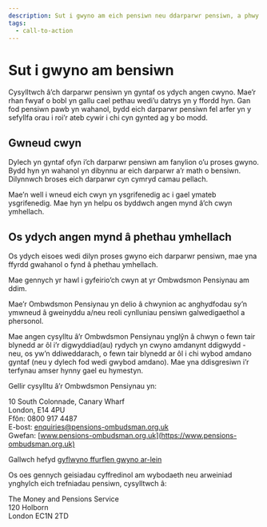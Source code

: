 ```yaml
---
description: Sut i gwyno am eich pensiwn neu ddarparwr pensiwn, a phwy y gallwch fynd atynt i gael help os nad yw eich darparwr yn datrys eich cwyn.
tags:
  - call-to-action
---
```


# Sut i gwyno am bensiwn

Cysylltwch â’ch darparwr pensiwn yn gyntaf os ydych angen cwyno. Mae’r rhan fwyaf o bobl yn gallu cael pethau wedi’u datrys yn y ffordd hyn. Gan fod pensiwn pawb yn wahanol, bydd eich darparwr pensiwn fel arfer yn y sefyllfa orau i roi’r ateb cywir i chi cyn gynted ag y bo modd.


## Gwneud cwyn

Dylech yn gyntaf ofyn i’ch darparwr pensiwn am fanylion o’u proses gwyno. Bydd hyn yn wahanol yn dibynnu ar eich darparwr a’r math o bensiwn. Dilynnwch broses eich darparwr cyn cymryd camau pellach.

Mae’n well i wneud eich cwyn yn ysgrifenedig ac i gael ymateb ysgrifenedig. Mae hyn yn helpu os byddwch angen mynd â’ch cwyn ymhellach.

## Os ydych angen mynd â phethau ymhellach

Os ydych eisoes wedi dilyn proses gwyno eich darparwr pensiwn, mae yna ffyrdd gwahanol o fynd â phethau ymhellach.

Mae gennych yr hawl i gyfeirio’ch cwyn at yr Ombwdsmon Pensiynau am ddim.

Mae’r Ombwdsmon Pensiynau yn delio â chwynion ac anghydfodau sy’n ymwneud â gweinyddu a/neu reoli cynlluniau pensiwn galwedigaethol a phersonol.

Mae angen cysylltu â’r Ombwdsmon Pensiynau ynglŷn â chwyn o fewn tair blynedd ar ôl i’r digwyddiad(au) rydych yn cwyno amdanynt ddigwydd - neu, os yw’n ddiweddarach, o fewn tair blynedd ar ôl i chi wybod amdano gyntaf (neu y dylech fod wedi gwybod amdano). Mae yna ddisgresiwn i’r terfynau amser hynny gael eu hymestyn.

Gellir cysylltu â’r Ombwdsmon Pensiynau yn:

10 South Colonnade, Canary Wharf<br/>
London, E14 4PU<br/>
Ffôn: 0800 917 4487<br/>
E-bost: [enquiries@pensions-ombudsman.org.uk](mailto:enquiries@pensions-ombudsman.org.uk)<br/>
Gwefan: [www.pensions-ombudsman.org.uk](https://www.pensions-ombudsman.org.uk)

Gallwch hefyd [gyflwyno ffurflen gwyno ar-lein](https://www.pensions-ombudsman.org.uk/our-service/make-a-complaint)

Os oes gennych geisiadau cyffredinol am wybodaeth neu arweiniad ynghylch eich trefniadau pensiwn, cysylltwch â:

The Money and Pensions Service<br/>
120 Holborn<br/>
London EC1N 2TD

